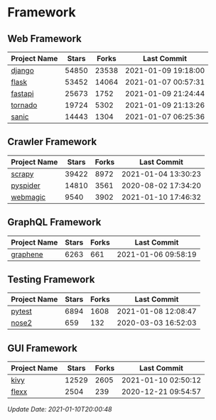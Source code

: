 # Framework

## Web Framework
| Project Name | Stars | Forks | Last Commit |
| ------------ | ----- | ----- | ----------- |
| [django](https://github.com/django/django) | 54850 | 23538 | 2021-01-09 19:18:00 |
| [flask](https://github.com/pallets/flask) | 53452 | 14064 | 2021-01-07 00:57:31 |
| [fastapi](https://github.com/tiangolo/fastapi) | 25673 | 1752 | 2021-01-09 21:24:44 |
| [tornado](https://github.com/tornadoweb/tornado) | 19724 | 5302 | 2021-01-09 21:13:26 |
| [sanic](https://github.com/sanic-org/sanic) | 14443 | 1304 | 2021-01-07 06:25:36 |

## Crawler Framework
| Project Name | Stars | Forks | Last Commit |
| ------------ | ----- | ----- | ----------- |
| [scrapy](https://github.com/scrapy/scrapy) | 39422 | 8972 | 2021-01-04 13:30:23 |
| [pyspider](https://github.com/binux/pyspider) | 14810 | 3561 | 2020-08-02 17:34:20 |
| [webmagic](https://github.com/code4craft/webmagic) | 9540 | 3902 | 2021-01-10 17:46:32 |

## GraphQL Framework
| Project Name | Stars | Forks | Last Commit |
| ------------ | ----- | ----- | ----------- |
| [graphene](https://github.com/graphql-python/graphene) | 6263 | 661 | 2021-01-06 09:58:19 |

## Testing Framework
| Project Name | Stars | Forks | Last Commit |
| ------------ | ----- | ----- | ----------- |
| [pytest](https://github.com/pytest-dev/pytest) | 6894 | 1608 | 2021-01-08 12:08:47 |
| [nose2](https://github.com/nose-devs/nose2) | 659 | 132 | 2020-03-03 16:52:03 |

## GUI Framework
| Project Name | Stars | Forks | Last Commit |
| ------------ | ----- | ----- | ----------- |
| [kivy](https://github.com/kivy/kivy) | 12529 | 2605 | 2021-01-10 02:50:12 |
| [flexx](https://github.com/flexxui/flexx) | 2504 | 239 | 2020-12-21 09:54:57 |

*Update Date: 2021-01-10T20:00:48*
